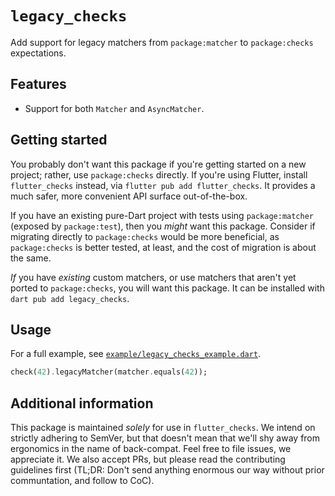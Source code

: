 # `legacy_checks`

Add support for legacy matchers from `package:matcher` to `package:checks` expectations.

## Features

- Support for both `Matcher` and `AsyncMatcher`.

## Getting started

You probably don't want this package if you're getting started on a new project;
rather, use `package:checks` directly.
If you're using Flutter, install `flutter_checks` instead, via `flutter pub add flutter_checks`.
It provides a much safer, more convenient API surface out-of-the-box.

If you have an existing pure-Dart project with tests using `package:matcher` (exposed by `package:test`),
then you _might_ want this package.
Consider if migrating directly to `package:checks` would be more beneficial,
as `package:checks` is better tested, at least, and the cost of migration is about the same.

_If_ you have _existing_ custom matchers, or use matchers that aren't yet ported to `package:checks`,
you will want this package.
It can be installed with `dart pub add legacy_checks`.

## Usage

For a full example, see [`example/legacy_checks_example.dart`](./example/legacy_checks_example.dart).

```dart
check(42).legacyMatcher(matcher.equals(42));
```

## Additional information

This package is maintained _solely_ for use in `flutter_checks`.
We intend on strictly adhering to SemVer,
but that doesn't mean that we'll shy away from ergonomics in the name of back-compat.
Feel free to file issues, we appreciate it.
We also accept PRs, but please read the contributing guidelines first
(TL;DR: Don't send anything enormous our way without prior communtation, and follow to CoC).
